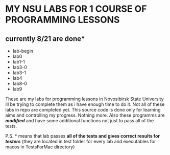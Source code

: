 # **MY NSU LABS FOR 1 COURSE OF PROGRAMMING LESSONS**
## currently 8/21 are done*

- lab-begin
- lab0
- lab1-1
- lab3-0
- lab3-1
- lab4
- lab8-0
- lab9

These are my labs for programming lessons in Novosibirsk State University
Ill be trying to complete them as i have enough time to do it.
Not all of these labs in repo are completed yet.
This source code is done only for learning aims and controlling my progress. Nothing more.
Also these programms are **_modified_** and have some additional functions not just to pass all of the tests.

P.S. * means that lab passes **all of the tests and gives correct results for _testers_** (they are located in test folder for every lab and executables for macos in TestsForMac directory)
